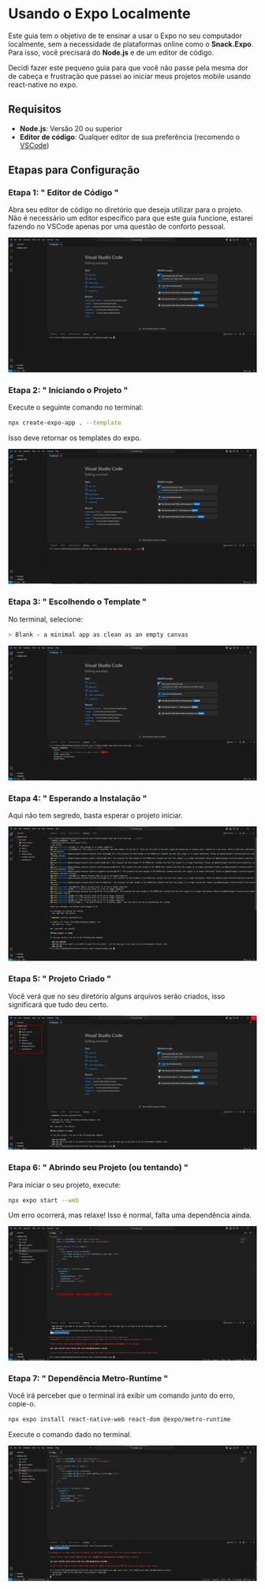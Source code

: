 # Usando o Expo Localmente

Este guia tem o objetivo de te ensinar a usar o Expo no seu computador localmente, sem a necessidade de plataformas online como o **Snack.Expo**. Para isso, você precisará do **Node.js** e de um editor de código.

Decidi fazer este pequeno guia para que você não passe pela mesma dor de cabeça e frustração que passei ao iniciar meus projetos mobile usando react-native no expo.

## Requisitos

- **Node.js**: Versão 20 ou superior
- **Editor de código**: Qualquer editor de sua preferência (recomendo o [VSCode](https://code.visualstudio.com/))


## Etapas para Configuração

### Etapa 1: " Editor de Código "

Abra seu editor de código no diretório que deseja utilizar para o projeto. Não é necessário um editor específico para que este guia funcione, estarei fazendo no VSCode apenas por uma questão de conforto pessoal.

![Passo 1](criar-projeto/passo1.png)

### Etapa 2: " Iniciando o Projeto "

Execute o seguinte comando no terminal:

```bash
npx create-expo-app . --template
```

Isso deve retornar os templates do expo.

![Passo 2](criar-projeto/passo2.png)

### Etapa 3: " Escolhendo o Template "

No terminal, selecione:

```bash
> Blank - a minimal app as clean as an empty canvas
```

![Passo 3](criar-projeto/passo3.png)

### Etapa 4: " Esperando a Instalação "

Aqui não tem segredo, basta esperar o projeto iniciar.

![Passo 4](criar-projeto/passo4.png)

### Etapa 5: " Projeto Criado "

Você verá que no seu diretório alguns arquivos serão criados, isso significará que tudo deu certo.

![Passo 5](criar-projeto/passo5.png)


### Etapa 6: " Abrindo seu Projeto (ou tentando) "

Para iniciar o seu projeto, execute:

```bash
npx expo start --web
```

Um erro ocorrerá, mas relaxe! Isso é normal, falta uma dependência ainda.

![Passo 6](criar-projeto/passo6.png)

### Etapa 7: " Dependência Metro-Runtime "

Você irá perceber que o terminal irá exibir um comando junto do erro, copie-o.

```bash
npx expo install react-native-web react-dom @expo/metro-runtime
```

Execute o comando dado no terminal.

![Passo 7](criar-projeto/passo7.png)

<!--
### Passo 8: Conectando seu Dispositivo

Para testar em um dispositivo móvel, escaneie o código QR exibido no navegador com o aplicativo Expo Go.

![Passo 8](criar-projeto/passo8.png)

### Passo 9: Editando o Código

Abra o arquivo `App.js` no seu editor de código para começar a fazer alterações.

![Passo 9](criar-projeto/passo9.png)

### Passo 10: Salvando as Alterações

As alterações que você fizer no código serão refletidas automaticamente no aplicativo em execução.

![Passo 10](criar-projeto/passo10.png)

### Passo 11: Adicionando Dependências

Para adicionar pacotes ao seu projeto, utilize o seguinte comando:

```bash
npm install nome-do-pacote
```

![Passo 11](criar-projeto/passo11.png)

### Passo 12: Executando o Projeto em um Emulador

Você pode executar seu projeto em um emulador Android ou iOS. Certifique-se de ter um emulador configurado.

![Passo 12](criar-projeto/passo12.png)

### Passo 13: Debugging

Utilize as ferramentas de desenvolvimento do seu navegador para inspecionar e debugar seu aplicativo.

![Passo 13](criar-projeto/passo13.png)

### Passo 14: Parando o Servidor

Para parar o servidor de desenvolvimento, pressione `Ctrl + C` no terminal.

![Passo 14](criar-projeto/passo14.png)

### Passo 15: Publicando o Aplicativo

Quando estiver pronto para publicar, use:

```bash
expo publish
```

![Passo 15](criar-projeto/passo15.png)

## Conclusão

Parabéns! Agora você configurou o Expo no seu computador e pode começar a desenvolver seus aplicativos móveis localmente. Se você tiver alguma dúvida ou encontrar problemas, sinta-se à vontade para abrir uma issue neste repositório ou entrar em contato comigo em alguma rede social, ficarei feliz em ajudar ^^ -->